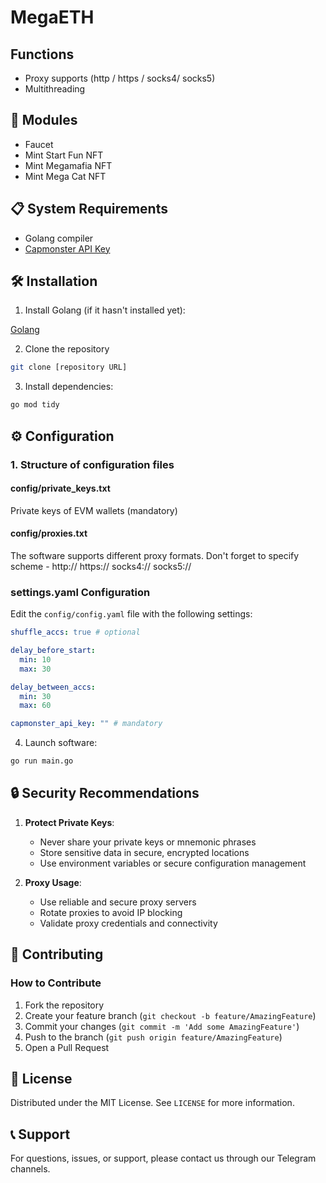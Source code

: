 # MegaETH

## Functions
* Proxy supports (http / https / socks4/ socks5)
* Multithreading

## 🤖 Modules
- Faucet
- Mint Start Fun NFT
- Mint Megamafia NFT
- Mint Mega Cat NFT

## 📋 System Requirements

- Golang compiler
- [Capmonster API Key](https://capmonster.cloud/en)

## 🛠️ Installation

1. Install Golang (if it hasn't installed yet):

[Golang](https://go.dev/dl/)

2. Clone the repository
```bash
git clone [repository URL]
```

3. Install dependencies:
```bash
go mod tidy
```

## ⚙️ Configuration

### 1. Structure of configuration files

#### config/private_keys.txt
Private keys of EVM wallets (mandatory)

#### config/proxies.txt
The software supports different proxy formats. Don't forget to specify scheme - http:// https:// socks4:// socks5://

### settings.yaml Configuration

Edit the `config/config.yaml` file with the following settings:

```yaml
shuffle_accs: true # optional

delay_before_start:
  min: 10
  max: 30

delay_between_accs:
  min: 30
  max: 60

capmonster_api_key: "" # mandatory
```

4. Launch software:
```bash
go run main.go
```

## 🔒 Security Recommendations

1. **Protect Private Keys**: 
   - Never share your private keys or mnemonic phrases
   - Store sensitive data in secure, encrypted locations
   - Use environment variables or secure configuration management

2. **Proxy Usage**:
   - Use reliable and secure proxy servers
   - Rotate proxies to avoid IP blocking
   - Validate proxy credentials and connectivity

## 🤝 Contributing

### How to Contribute

1. Fork the repository
2. Create your feature branch (`git checkout -b feature/AmazingFeature`)
3. Commit your changes (`git commit -m 'Add some AmazingFeature'`)
4. Push to the branch (`git push origin feature/AmazingFeature`)
5. Open a Pull Request

## 📜 License

Distributed under the MIT License. See `LICENSE` for more information.

## 📞 Support

For questions, issues, or support, please contact us through our Telegram channels.

